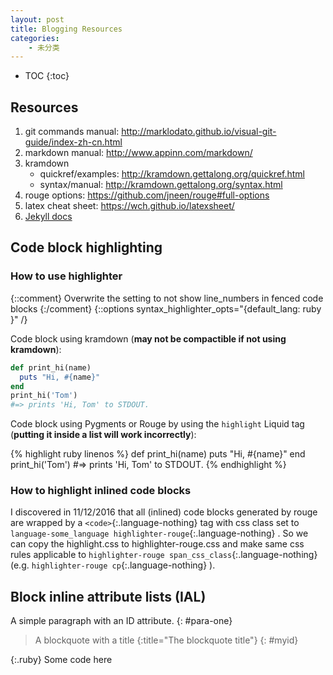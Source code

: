 ```yaml
---
layout: post
title: Blogging Resources
categories:
    - 未分类
---
```


* TOC
{:toc}

## Resources
1. git commands manual: <http://marklodato.github.io/visual-git-guide/index-zh-cn.html>
1. markdown manual: <http://www.appinn.com/markdown/>
1. kramdown
   - quickref/examples: <http://kramdown.gettalong.org/quickref.html>
   - syntax/manual: <http://kramdown.gettalong.org/syntax.html>
1. rouge options: <https://github.com/jneen/rouge#full-options>
1. latex cheat sheet: <https://wch.github.io/latexsheet/>
1. [Jekyll docs][jekyll-docs]

## Code block highlighting

### How to use highlighter
{::comment}
Overwrite the setting to not show line_numbers in fenced code blocks
{:/comment}
{::options syntax_highlighter_opts="{default_lang: ruby \}" /}

Code block using kramdown (**may not be compactible if not using kramdown**):

~~~ruby
def print_hi(name)
  puts "Hi, #{name}"
end
print_hi('Tom')
#=> prints 'Hi, Tom' to STDOUT.
~~~

Code block using Pygments or Rouge by using the `highlight` Liquid tag
(**putting it inside a list will work incorrectly**):

{% highlight ruby linenos %}
def print_hi(name)
  puts "Hi, #{name}"
end
print_hi('Tom')
#=> prints 'Hi, Tom' to STDOUT.
{% endhighlight %}

### How to highlight inlined code blocks

I discovered in 11/12/2016 that all (inlined) code blocks generated by rouge are
wrapped by a
`<code>`{:.language-nothing}
tag with css class set to
`language-some_language highlighter-rouge`{:.language-nothing}
. So we can copy the highlight.css
to highlighter-rouge.css and make same css rules applicable to
`highlighter-rouge span_css_class`{:.language-nothing}
(e.g.
`highlighter-rouge cp`{:.language-nothing}
).

## Block inline attribute lists (IAL)

A simple paragraph with an ID attribute.
{: #para-one}

> A blockquote with a title
{:title="The blockquote title"}
{: #myid}

{:.ruby}
    Some code here

[jekyll-docs]: http://jekyllrb.com/docs/home

